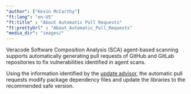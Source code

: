 ```yaml
---
"author": ["Kevin McCarthy"]
"ft:lang": "en-US"
"ft:title" : "About Automatic Pull Requests"
"ft:prettyUrl" : "About_Automatic_Pull_Requests"
"media_dir": "images/"
---
```


Veracode Software Composition Analysis (SCA) agent-based scanning supports automatically generating pull requests of GitHub and GitLab repositories to fix vulnerabilities identified in agent scans.

Using the information identified by the [update advisor](https://docs.veracode.com/r/t_update_advisor), the automatic pull requests modify package dependency files and update the libraries to the recommended safe version.
